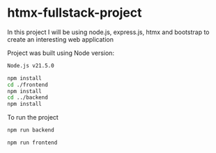 # htmx-fullstack-project
 In this project I will be using node.js, express.js, htmx and bootstrap to create an interesting web application

Project was built using Node version:
```bash
Node.js v21.5.0
```

```bash
npm install
cd ./frontend
npm install
cd ../backend
npm install
```

To run the project

```bash
npm run backend
```

```bash
npm run frontend
```
